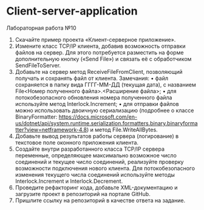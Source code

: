 # Client-server-application
Лабораторная работа №10

1) Скачайте пример проекта «Клиент-серверное приложение».
2) Измените класс TCP/IP клиента, добавив возможность отправки файлов на сервер. Для этого потребуется разместить на форме дополнительную кнопку («Send File») и связать её с обработчиком SendFileToServer.
3) Добавьте на сервер метод ReceiveFileFromClient, позволяющий получать и сохранять файл от клиента.
Замечания:
• файл сохраняется в папку вида ГГГГ-ММ-ДД (текущая дата), с названием File<Номер полученного файла>.<Расширение файла>;
• для потокобезопасного обновления номера полученного файла используйте метод Interlock.Increment;
• для отправки файлов можно использовать двоичную сериализацию (подробнее о классе BinaryFormatter: https://docs.microsoft.com/en-us/dotnet/api/system.runtime.serialization.formatters.binary.binaryformatter?view=netframework-4.8) и метод File.WriteAllBytes.
4) Добавьте вывод результатов работы сервера (логирование) в текстовое поле оконного приложения клиента.
5) Создайте внутри разработанного класса TCP/IP сервера переменные, определяющее максимально возможное число соединений и текущее число соединений, реализуйте проверку возможности подключения нового клиента. Для потокобезопасного изменения текущего числа соединений используйте методы Interlock.Increment и Interlock.Decrement.
6) Проведите рефакторинг кода, добавьте XML-документацию и загрузите проект в репозиторий на портале GitHub.
7) Пришлите ссылку на репозиторий в качестве ответа на задание.
